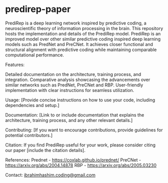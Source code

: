 # predirep-paper

PrediRep is a deep learning network inspired by predictive coding, a neuroscientific theory of information processing in the brain. This repository hosts the implementation and details of the PrediRep model. PrediRep is an improved model over other similar predictive    coding inspired deep learning models such as PredNet and PreCNet. It achieves closer functional and structural alignment with predictive coding while maintaining comparable computational performance.

Features:

Detailed documentation on the architecture, training process, and integration.
Comparative analysis showcasing the advancements over similar networks such as PredNet, PreCNet and RBP.
User-friendly implementation with clear instructions for seamless utilization.

Usage:
[Provide concise instructions on how to use your code, including dependencies and setup.]

Documentation:
[Link to or include documentation that explains the architecture, training process, and any other relevant details.]

Contributing:
[If you want to encourage contributions, provide guidelines for potential contributors.]

Citation:
If you find PrediRep useful for your work, please consider citing our paper [include the citation details].

References:
Prednet - https://coxlab.github.io/prednet/
PreCNet - https://arxiv.org/abs/2004.14878
RBP - https://arxiv.org/abs/2005.03230

Contact:
ibrahimhashim.coding@gmail.com


